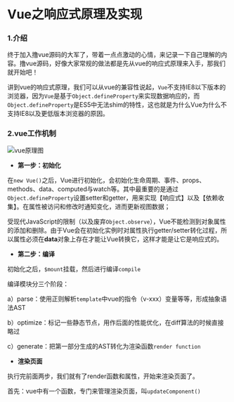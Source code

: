 # Vue之响应式原理及实现

### 1.介绍

终于加入撸vue源码的大军了，带着一点点激动的心情，来记录一下自己理解的内容。撸vue源码，好像大家常规的做法都是先从vue的响应式原理来入手，那我们就开始吧！

讲到vue的响应式原理，我们可以从vue的兼容性说起，`Vue`不支持IE8以下版本的浏览器，因为`Vue`是基于`Object.defineProperty`来实现数据响应的，而`Object.defineProperty`是ES5中无法shim的特性，这也就是为什么Vue为什么不支持IE8以及更低版本浏览器的原因。

### 2.vue工作机制

![vue原理图](https://i.loli.net/2019/12/24/yEbTKe19FAghknw.png)

- **第一步：初始化**

在`new Vue()`之后，Vue进行初始化，会初始化生命周期、事件、props、methods、data、computed与watch等。其中最重要的是通过`Object.defineProperty`设置setter和getter，用来实现【响应式】以及【依赖收集】。在属性被访问和修改时通知变化，进而更新视图数据；

受现代JavaScript的限制（以及废弃`Object.observe`），Vue不能检测到对象属性的添加和删除。由于Vue会在初始化实例时对属性执行getter/setter转化过程，所以属性必须在**data**对象上存在才能让Vue转换它，这样才能是让它是响应式的。

- **第二步：编译**

初始化之后，`$mount`挂载，然后进行编译`compile`

编译模块分三个阶段：

​	a）parse：使用正则解析`template`中vue的指令（v-xxx）变量等等，形成抽象语法AST

​	b）optimize：标记一些静态节点，用作后面的性能优化，在diff算法的时候直接略过

​	c）generate：把第一部分生成的AST转化为渲染函数`render function`

- **渲染页面**

执行完前面两步，我们就有了render函数和属性，开始来渲染页面了。

首先：vue中有一个函数，专门来管理渲染页面，叫`updateComponent()`

